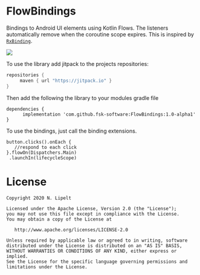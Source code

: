 # FlowBindings
Bindings to Android UI elements using Kotlin Flows.  The listeners automatically remove when the coroutine scope expires.  This is inspired by [`RxBinding`](https://github.com/JakeWharton/RxBinding).

[![](https://jitpack.io/v/fsk-software/FlowBindings.svg)](https://jitpack.io/#fsk-software/FlowBindings)

To use the library add jitpack to the projects repositories: 
 
   ```gradle
   repositories { 
        maven { url "https://jitpack.io" }
   }
   ```
   
Then add the following the library to your modules gradle file
   ```
   dependencies {
         implementation 'com.github.fsk-software:FlowBindings:1.0-alpha1'
   }
   ```  

To use the bindings, just call the binding extensions.
    
    button.clicks().onEach {
       //respond to each click
    }.flowOn(Dispatchers.Main)
     .launchIn(lifecycleScope)



License
=======
    Copyright 2020 N. Lipelt

    Licensed under the Apache License, Version 2.0 (the "License");
    you may not use this file except in compliance with the License.
    You may obtain a copy of the License at

       http://www.apache.org/licenses/LICENSE-2.0

    Unless required by applicable law or agreed to in writing, software
    distributed under the License is distributed on an "AS IS" BASIS,
    WITHOUT WARRANTIES OR CONDITIONS OF ANY KIND, either express or implied.
    See the License for the specific language governing permissions and
    limitations under the License.

